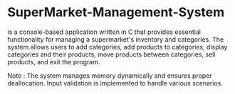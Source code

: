 # SuperMarket-Management-System
 is a console-based application written in C that provides essential functionality for managing a supermarket's inventory and categories. The system allows users to add categories, add products to categories, display categories and their products, move products between categories, sell products, and exit the program.

Note : 
The system manages memory dynamically and ensures proper deallocation.
Input validation is implemented to handle various scenarios.
